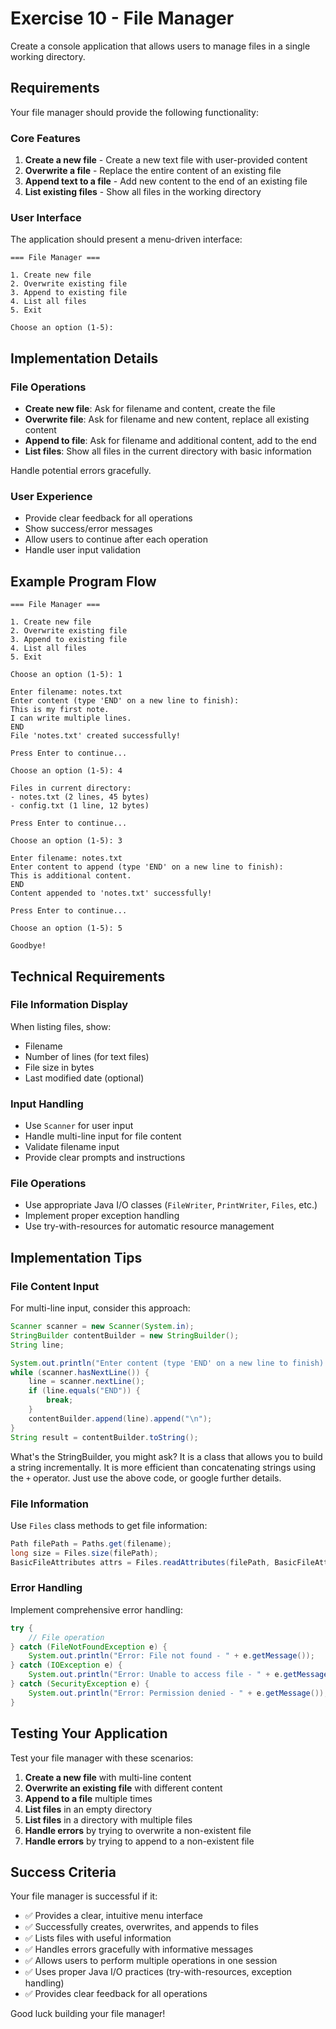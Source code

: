 # Exercise 10 - File Manager

Create a console application that allows users to manage files in a single working directory. 

## Requirements

Your file manager should provide the following functionality:

### Core Features

1. **Create a new file** - Create a new text file with user-provided content
2. **Overwrite a file** - Replace the entire content of an existing file
3. **Append text to a file** - Add new content to the end of an existing file
4. **List existing files** - Show all files in the working directory

### User Interface

The application should present a menu-driven interface:

```
=== File Manager ===

1. Create new file
2. Overwrite existing file
3. Append to existing file
4. List all files
5. Exit

Choose an option (1-5):
```

## Implementation Details

### File Operations

- **Create new file**: Ask for filename and content, create the file
- **Overwrite file**: Ask for filename and new content, replace all existing content
- **Append to file**: Ask for filename and additional content, add to the end
- **List files**: Show all files in the current directory with basic information

Handle potential errors gracefully.


### User Experience

- Provide clear feedback for all operations
- Show success/error messages
- Allow users to continue after each operation
- Handle user input validation

## Example Program Flow

```
=== File Manager ===

1. Create new file
2. Overwrite existing file
3. Append to existing file
4. List all files
5. Exit

Choose an option (1-5): 1

Enter filename: notes.txt
Enter content (type 'END' on a new line to finish):
This is my first note.
I can write multiple lines.
END
File 'notes.txt' created successfully!

Press Enter to continue...

Choose an option (1-5): 4

Files in current directory:
- notes.txt (2 lines, 45 bytes)
- config.txt (1 line, 12 bytes)

Press Enter to continue...

Choose an option (1-5): 3

Enter filename: notes.txt
Enter content to append (type 'END' on a new line to finish):
This is additional content.
END
Content appended to 'notes.txt' successfully!

Press Enter to continue...

Choose an option (1-5): 5

Goodbye!
```

## Technical Requirements

### File Information Display

When listing files, show:
- Filename
- Number of lines (for text files)
- File size in bytes
- Last modified date (optional)

### Input Handling

- Use `Scanner` for user input
- Handle multi-line input for file content
- Validate filename input
- Provide clear prompts and instructions

### File Operations

- Use appropriate Java I/O classes (`FileWriter`, `PrintWriter`, `Files`, etc.)
- Implement proper exception handling
- Use try-with-resources for automatic resource management


## Implementation Tips

### File Content Input

For multi-line input, consider this approach:

```java
Scanner scanner = new Scanner(System.in);
StringBuilder contentBuilder = new StringBuilder();
String line;

System.out.println("Enter content (type 'END' on a new line to finish):");
while (scanner.hasNextLine()) {
    line = scanner.nextLine();
    if (line.equals("END")) {
        break;
    }
    contentBuilder.append(line).append("\n");
}
String result = contentBuilder.toString();
```

What's the StringBuilder, you might ask? It is a class that allows you to build a string incrementally. It is more efficient than concatenating strings using the `+` operator. Just use the above code, or google further details.

### File Information

Use `Files` class methods to get file information:

```java
Path filePath = Paths.get(filename);
long size = Files.size(filePath);
BasicFileAttributes attrs = Files.readAttributes(filePath, BasicFileAttributes.class);
```

### Error Handling

Implement comprehensive error handling:

```java
try {
    // File operation
} catch (FileNotFoundException e) {
    System.out.println("Error: File not found - " + e.getMessage());
} catch (IOException e) {
    System.out.println("Error: Unable to access file - " + e.getMessage());
} catch (SecurityException e) {
    System.out.println("Error: Permission denied - " + e.getMessage());
}
```

## Testing Your Application

Test your file manager with these scenarios:

1. **Create a new file** with multi-line content
2. **Overwrite an existing file** with different content
3. **Append to a file** multiple times
4. **List files** in an empty directory
5. **List files** in a directory with multiple files
6. **Handle errors** by trying to overwrite a non-existent file
7. **Handle errors** by trying to append to a non-existent file

## Success Criteria

Your file manager is successful if it:

- ✅ Provides a clear, intuitive menu interface
- ✅ Successfully creates, overwrites, and appends to files
- ✅ Lists files with useful information
- ✅ Handles errors gracefully with informative messages
- ✅ Allows users to perform multiple operations in one session
- ✅ Uses proper Java I/O practices (try-with-resources, exception handling)
- ✅ Provides clear feedback for all operations

Good luck building your file manager!
